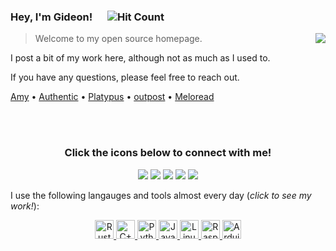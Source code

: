 ### Hey, I'm Gideon! <img src="https://cultofthepartyparrot.com/parrots/hd/opensourceparrot.gif" height="16px"/> ![Hit Count](https://visitor-badge.laobi.icu/badge?page_id=gideontong.gideontong)

<img src="https://github-readme-stats.vercel.app/api/top-langs/?username=gideontong&layout=compact&hide=makefile,css" align="right"/>

> Welcome to my open source homepage.

I post a bit of my work here, although not as much as I used to.

If you have any questions, please feel free to reach out.

[Amy](https://www.github.com/gideontong/Amy) • [Authentic](https://www.github.com/gideontong/Authentic) • [Platypus](https://www.github.com/gideontong/Platypus) • [outpost](https://www.github.com/gideontong/outpost) • [Meloread](https://www.github.com/gideontong/Meloread)

<br/><br/>

<h3 align="center">
    Click the icons below to connect with me!
</h3>

<p align="center">
    <a href="https://gideontong.com" target="_blank"><img src="https://img.icons8.com/bubbles/50/000000/domain.png"/></a>
    <a href="https://www.linkedin.com/in/gideontong" target="_blank"><img src="https://img.icons8.com/bubbles/50/000000/linkedin.png"/></a>
    <a href="https://twitter.com/gideontong" target="_blank"><img src="https://img.icons8.com/bubbles/50/000000/twitter-circled.png"/></a>
    <a href="https://youtube.com/funnygid123" target="_blank"><img src="https://img.icons8.com/bubbles/50/000000/youtube.png"/></a>
    <a href="https://patreon.com/gideontong" target="_blank"><img src="https://img.icons8.com/bubbles/50/000000/patreon.png"/></a>
</p>

I use the following langauges and tools almost every day (*click to see my work!*):

<p align="center">
  <a href="https://github.com/gideontong?tab=repositories&q=&type=&language=rust">
    <img src="https://img.icons8.com/color/64/000000/rust-programming-language.png" alt="Rust" width="30px"/>
  </a>
  <a href="https://github.com/gideontong?tab=repositories&q=&type=&language=c">
    <img src="https://img.icons8.com/color/64/000000/c-plus-plus-logo.png" alt="C++" width="30px"/>
  </a>
  <a href="https://github.com/gideontong?tab=repositories&q=&type=&language=python">
    <img src="https://img.icons8.com/color/64/000000/python.png" alt="Python" width="30px"/>
  </a>
  <a href="https://github.com/gideontong?tab=repositories&q=&type=&language=javascript">
    <img src="https://img.icons8.com/color/64/000000/javascript.png" alt="Javascript" width="30px"/>
  </a>
  <a href="https://github.com/gideontong?tab=repositories&q=&type=&language=shell">
    <img src="https://img.icons8.com/color/64/000000/linux.png" alt="Linux" width="30px"/>
  </a>
  <a href="https://gideontong.com">
    <img src="https://img.icons8.com/color/64/000000/raspberry-pi.png" alt="Raspberry Pi" width="30px"/>
  </a>
  <a href="https://gideontong.com">
    <img src="https://img.icons8.com/color/64/000000/arduino.png" alt="Arduino" width="30px"/>
  </a>
</p>

<!--
<details>
    <summary><b>Expandable content.</b></summary>
</details>
-->
